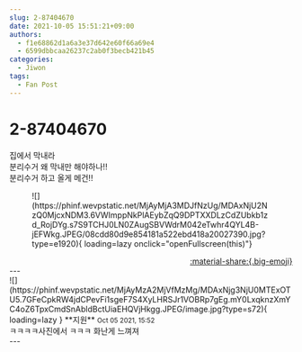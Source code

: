 ```yaml
---
slug: 2-87404670
date: 2021-10-05 15:51:21+09:00
authors:
  - f1e68862d1a6a3e37d642e60f66a69e4
  - 6599dbbcaa26237c2ab0f3becb421b45
categories:
  - Jiwon
tags:
  - Fan Post
---
```


# 2-87404670

<div class="post-container" markdown="1">
<div class="content-container md-sidebar__scrollwrap" markdown="1">

집에서 막내라<br>분리수거 왜 막내만 해야하나!!<br>분리수거 하고 올게 메건!!
<figure markdown="1">
![](https://phinf.wevpstatic.net/MjAyMjA3MDJfNzUg/MDAxNjU2NzQ0MjcxNDM3.6VWImppNkPlAEybZqQ9DPTXXDLzCdZUbkb1zd_RojDYg.s7S9TCHJ0LN0ZAugSBVWdrM042eTwhr4QYL4B-jEFWkg.JPEG/08cdd80d9e854181a522ebd418a20027390.jpg?type=e1920){ loading=lazy onclick="openFullscreen(this)"}
</figure>


</div>
</div>

<div style="text-align: right;" markdown="1">
<a href="https://weverse.io/fromis9/fanpost/2-87404670" style="text-align: right;">:material-share:{.big-emoji}</a>
</div>
---

<div class="comments-container md-sidebar__scrollwrap" markdown="1">
<div class="comment" markdown="1">
<div class='id-container' markdown="1">
![](https://phinf.wevpstatic.net/MjAyMzA2MjVfMzMg/MDAxNjg3NjU0MTExOTU5.7GFeCpkRW4jdCPevFi1sgeF7S4XyLHRSJr1VOBRp7gEg.mY0LxqknzXmYC4oZ6TpxCmdSnAbldBctUiaEHQVjHkgg.JPEG/image.jpg?type=s72){ loading=lazy }
**<span class="artist">지원</span>** <small>Oct 05 2021, 15:52</small><br>
</div>
<div class='comment-body' markdown="1">
ㅋㅋㅋㅋ사진에서 ㅋㅋㅋ 화난게 느껴져
</div>
</div>
</div>
---

